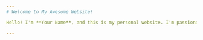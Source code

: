 ```yaml
---
# Welcome to My Awesome Website!

Hello! I'm **Your Name**, and this is my personal website. I'm passionate about **[Python programming](https://www.python.org)**, **web development**, and **software engineering**. On this site, you'll find resources, projects, and articles related to what I do.

---
```



